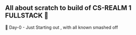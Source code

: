 ## All about scratch to build of CS-REALM 1 FULLSTACK  🚀 

🧗 Day-0 - Just Starting out , with all known smashed off <br>
